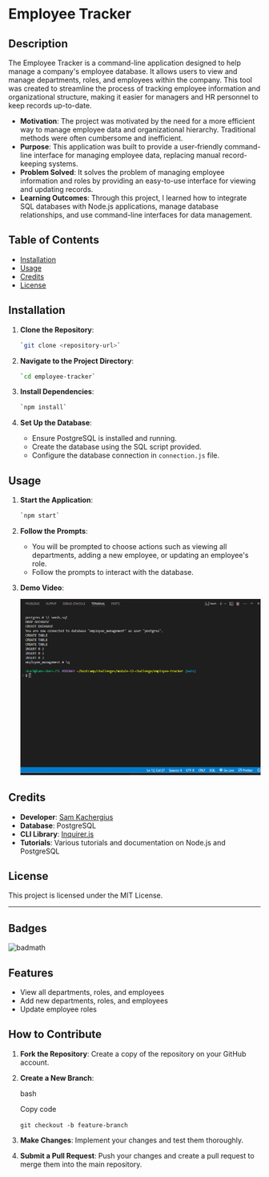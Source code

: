 Employee Tracker
================

Description
-----------

The Employee Tracker is a command-line application designed to help manage a company's employee database. It allows users to view and manage departments, roles, and employees within the company. This tool was created to streamline the process of tracking employee information and organizational structure, making it easier for managers and HR personnel to keep records up-to-date.

-   **Motivation**: The project was motivated by the need for a more efficient way to manage employee data and organizational hierarchy. Traditional methods were often cumbersome and inefficient.
-   **Purpose**: This application was built to provide a user-friendly command-line interface for managing employee data, replacing manual record-keeping systems.
-   **Problem Solved**: It solves the problem of managing employee information and roles by providing an easy-to-use interface for viewing and updating records.
-   **Learning Outcomes**: Through this project, I learned how to integrate SQL databases with Node.js applications, manage database relationships, and use command-line interfaces for data management.

Table of Contents
-----------------

-   [Installation](#installation)
-   [Usage](#usage)
-   [Credits](#credits)
-   [License](#license)

Installation
------------

1.  **Clone the Repository**:

    ```bash
    `git clone <repository-url>`
2.  **Navigate to the Project Directory**:

    ```bash
    `cd employee-tracker`
3.  **Install Dependencies**:

    ```bash
    `npm install`
4.  **Set Up the Database**:

    -   Ensure PostgreSQL is installed and running.
    -   Create the database using the SQL script provided.
    -   Configure the database connection in `connection.js` file.

Usage
-----

1.  **Start the Application**:

    ```bash
    `npm start`
    ```
2.  **Follow the Prompts**:

    -   You will be prompted to choose actions such as viewing all departments, adding a new employee, or updating an employee's role.
    -   Follow the prompts to interact with the database.
3.  **Demo Video**:

    ![alt text](./assets/employee-manager.gif)

Credits
-------

-   **Developer**: [Sam Kachergius](https://github.com/your-github-profile)
-   **Database**: PostgreSQL
-   **CLI Library**: [Inquirer.js](https://www.npmjs.com/package/inquirer)
-   **Tutorials**: Various tutorials and documentation on Node.js and PostgreSQL

License
-------

This project is licensed under the MIT License.

* * * * *

Badges
------

![badmath](https://img.shields.io/github/languages/top/lernantino/badmath)

Features
--------

-   View all departments, roles, and employees
-   Add new departments, roles, and employees
-   Update employee roles

How to Contribute
-----------------

1.  **Fork the Repository**: Create a copy of the repository on your GitHub account.
2.  **Create a New Branch**:

    bash

    Copy code

    `git checkout -b feature-branch`

3.  **Make Changes**: Implement your changes and test them thoroughly.
4.  **Submit a Pull Request**: Push your changes and create a pull request to merge them into the main repository.